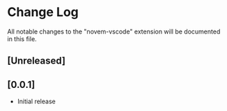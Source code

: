 # Change Log

All notable changes to the "novem-vscode" extension will be documented in this file.

## [Unreleased]

## [0.0.1]

- Initial release
